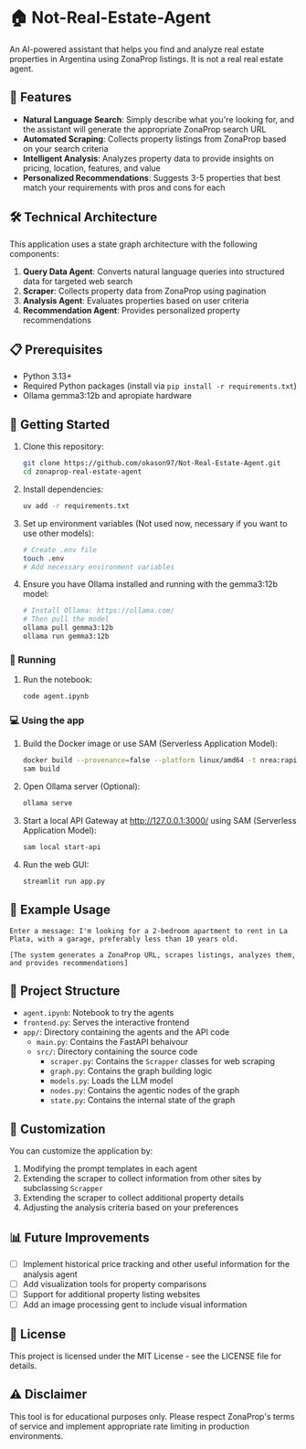 # 🏠 Not-Real-Estate-Agent

An AI-powered assistant that helps you find and analyze real estate properties in Argentina using ZonaProp listings. It is not a real real estate agent.

## 🌟 Features

- **Natural Language Search**: Simply describe what you're looking for, and the assistant will generate the appropriate ZonaProp search URL
- **Automated Scraping**: Collects property listings from ZonaProp based on your search criteria
- **Intelligent Analysis**: Analyzes property data to provide insights on pricing, location, features, and value
- **Personalized Recommendations**: Suggests 3-5 properties that best match your requirements with pros and cons for each

## 🛠️ Technical Architecture

This application uses a state graph architecture with the following components:

1. **Query Data Agent**: Converts natural language queries into structured data for targeted web search
2. **Scraper**: Collects property data from ZonaProp using pagination
3. **Analysis Agent**: Evaluates properties based on user criteria
4. **Recommendation Agent**: Provides personalized property recommendations

## 📋 Prerequisites

- Python 3.13+
- Required Python packages (install via `pip install -r requirements.txt`)
- Ollama gemma3:12b and apropiate hardware


## 🚀 Getting Started

1. Clone this repository:
   ```bash
   git clone https://github.com/okason97/Not-Real-Estate-Agent.git
   cd zonaprop-real-estate-agent
   ```

2. Install dependencies:
   ```bash
   uv add -r requirements.txt
   ```

3. Set up environment variables (Not used now, necessary if you want to use other models):
   ```bash
   # Create .env file
   touch .env
   # Add necessary environment variables
   ```

4. Ensure you have Ollama installed and running with the gemma3:12b model:
   ```bash
   # Install Ollama: https://ollama.com/
   # Then pull the model
   ollama pull gemma3:12b
   ollama run gemma3:12b
   ```

### 🏃 Running

1. Run the notebook:
   ```bash
   code agent.ipynb
   ```

### 💻 Using the app

1. Build the Docker image or use SAM (Serverless Application Model):
   ```bash
   docker build --provenance=false --platform linux/amd64 -t nrea:rapid-x86_64 .
   sam build
   ```

2. Open Ollama server (Optional):
   ```bash
   ollama serve
   ```

2. Start a local API Gateway at http://127.0.0.1:3000/ using SAM (Serverless Application Model):
   ```bash
   sam local start-api
   ```

2. Run the web GUI:
   ```bash
   streamlit run app.py
   ```


## 💬 Example Usage

```
Enter a message: I'm looking for a 2-bedroom apartment to rent in La Plata, with a garage, preferably less than 10 years old.

[The system generates a ZonaProp URL, scrapes listings, analyzes them, and provides recommendations]
```

## 📁 Project Structure

- `agent.ipynb`: Notebook to try the agents
- `frontend.py`: Serves the interactive frontend
- `app/`: Directory containing the agents and the API code
  - `main.py`: Contains the FastAPI behaivour
  - `src/`: Directory containing the source code
    - `scraper.py`: Contains the `Scrapper` classes for web scraping
    - `graph.py`: Contains the graph building logic
    - `models.py`: Loads the LLM model
    - `nodes.py`: Contains the agentic nodes of the graph
    - `state.py`: Contains the internal state of the graph

## 🔧 Customization

You can customize the application by:

1. Modifying the prompt templates in each agent
2. Extending the scraper to collect information from other sites by subclassing `Scrapper`
3. Extending the scraper to collect additional property details
4. Adjusting the analysis criteria based on your preferences

## 📊 Future Improvements

- [ ] Implement historical price tracking and other useful information for the analysis agent
- [ ] Add visualization tools for property comparisons
- [ ] Support for additional property listing websites
- [ ] Add an image processing gent to include visual information

## 📄 License

This project is licensed under the MIT License - see the LICENSE file for details.

## ⚠️ Disclaimer

This tool is for educational purposes only. Please respect ZonaProp's terms of service and implement appropriate rate limiting in production environments.